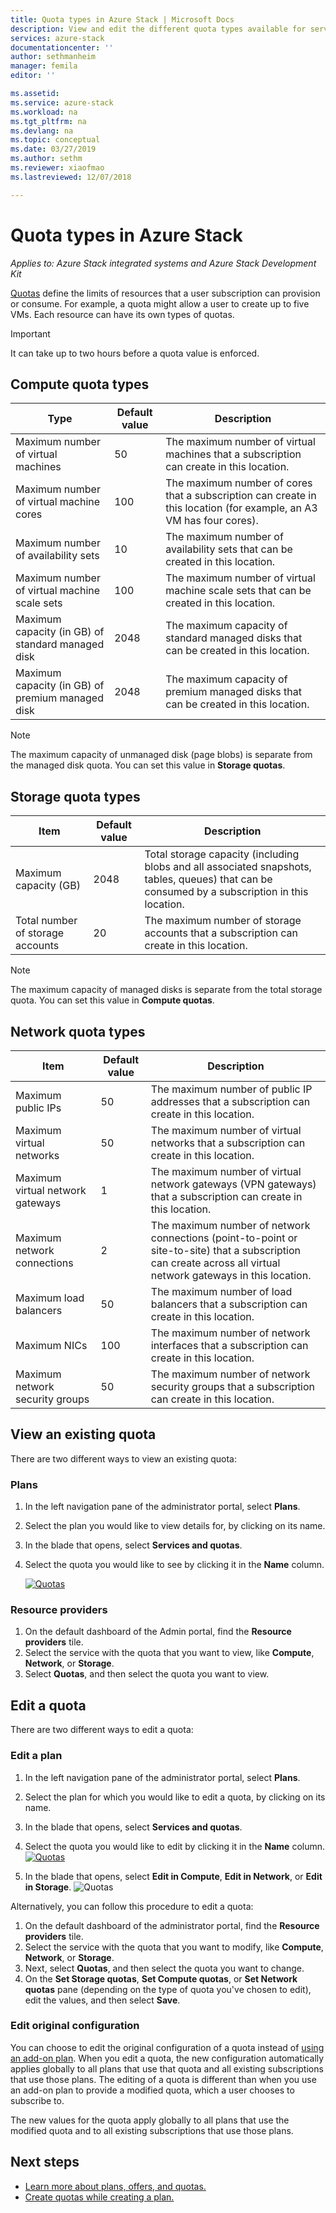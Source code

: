 ```yaml
---
title: Quota types in Azure Stack | Microsoft Docs
description: View and edit the different quota types available for services and resources in Azure Stack.
services: azure-stack
documentationcenter: ''
author: sethmanheim
manager: femila
editor: ''

ms.assetid: 
ms.service: azure-stack
ms.workload: na
ms.tgt_pltfrm: na
ms.devlang: na
ms.topic: conceptual
ms.date: 03/27/2019
ms.author: sethm
ms.reviewer: xiaofmao
ms.lastreviewed: 12/07/2018

---
```

# Quota types in Azure Stack

*Applies to: Azure Stack integrated systems and Azure Stack Development Kit*

[Quotas](azure-stack-plan-offer-quota-overview.md#plans) define the limits of resources that a user subscription can provision or consume. For example, a quota might allow a user to create up to five VMs. Each resource can have its own types of quotas.

> [!IMPORTANT]  
> It can take up to two hours before a quota value is enforced.

## Compute quota types

| **Type** | **Default value** | **Description** |
| --- | --- | --- |
| Maximum number of virtual machines | 50 | The maximum number of virtual machines that a subscription can create in this location. |
| Maximum number of virtual machine cores | 100 | The maximum number of cores that a subscription can create in this location (for example, an A3 VM has four cores). |
| Maximum number of availability sets | 10 | The maximum number of availability sets that can be created in this location. |
| Maximum number of virtual machine scale sets | 100 | The maximum number of virtual machine scale sets that can be created in this location. |
| Maximum capacity (in GB) of standard managed disk | 2048 | The maximum capacity of standard managed disks that can be created in this location. |
| Maximum capacity (in GB) of premium managed disk | 2048 | The maximum capacity of premium managed disks that can be created in this location. |

> [!NOTE]  
> The maximum capacity of unmanaged disk (page blobs) is separate from the managed disk quota. You can set this value in **Storage quotas**.

## Storage quota types

| **Item** | **Default value** | **Description** |
| --- | --- | --- |
| Maximum capacity (GB) |2048 |Total storage capacity (including blobs and all associated snapshots, tables, queues) that can be consumed by a subscription in this location. |
| Total number of storage accounts |20 |The maximum number of storage accounts that a subscription can create in this location. |

> [!NOTE]  
> The maximum capacity of managed disks is separate from the total storage quota. You can set this value in **Compute quotas**.

## Network quota types

| **Item** | **Default value** | **Description** |
| --- | --- | --- |
| Maximum public IPs |50 |The maximum number of public IP addresses that a subscription can create in this location. |
| Maximum virtual networks |50 |The maximum number of virtual networks that a subscription can create in this location. |
| Maximum virtual network gateways |1 |The maximum number of virtual network gateways (VPN gateways) that a subscription can create in this location. |
| Maximum network connections |2 |The maximum number of network connections (point-to-point or site-to-site) that a subscription can create across all virtual network gateways in this location. |
| Maximum load balancers |50 |The maximum number of load balancers that a subscription can create in this location. |
| Maximum NICs |100 |The maximum number of network interfaces that a subscription can create in this location. |
| Maximum network security groups |50 |The maximum number of network security groups that a subscription can create in this location. |

## View an existing quota

There are two different ways to view an existing quota:

### Plans

1. In the left navigation pane of the administrator portal, select **Plans**.
2. Select the plan you would like to view details for, by clicking on its name.
3. In the blade that opens, select **Services and quotas**.
4. Select the quota you would like to see by clicking it in the **Name** column.

    [![Quotas](media/azure-stack-quota-types/quotas1sm.png "View quotas")](media/azure-stack-quota-types/quotas1.png#lightbox)

### Resource providers

1. On the default dashboard of the Admin portal, find the **Resource providers** tile.
2. Select the service with the quota that you want to view, like **Compute**, **Network**, or **Storage**.
3. Select **Quotas**, and then select the quota you want to view.

## Edit a quota

There are two different ways to edit a quota:

### Edit a plan

1. In the left navigation pane of the administrator portal, select **Plans**.
2. Select the plan for which you would like to edit a quota, by clicking on its name.
3. In the blade that opens, select **Services and quotas**.
4. Select the quota you would like to edit by clicking it in the **Name** column.
    [![Quotas](media/azure-stack-quota-types/quotas1sm.png "View quotas")](media/azure-stack-quota-types/quotas1.png#lightbox)

5. In the blade that opens, select **Edit in Compute**, **Edit in Network**, or **Edit in Storage**.
    ![Quotas](media/azure-stack-quota-types/quotas3.png "View quotas")

Alternatively, you can follow this procedure to edit a quota:

1. On the default dashboard of the administrator portal, find the **Resource providers** tile.
2. Select the service with the quota that you want to modify, like **Compute**, **Network**, or **Storage**.
3. Next, select **Quotas**, and then select the quota you want to change.
4. On the **Set Storage quotas**, **Set Compute quotas**, or **Set Network quotas** pane (depending on the type of quota you've chosen to edit), edit the values, and then select **Save**.

### Edit original configuration
  
You can choose to edit the original configuration of a quota instead of [using an add-on plan](create-add-on-plan.md). When you edit a quota, the new configuration automatically applies globally to all plans that use that quota and all existing subscriptions that use those plans. The editing of a quota is different than when you use an add-on plan to provide a modified quota, which a user chooses to subscribe to.

The new values for the quota apply globally to all plans that use the modified quota and to all existing subscriptions that use those plans.

## Next steps

- [Learn more about plans, offers, and quotas.](azure-stack-plan-offer-quota-overview.md)
- [Create quotas while creating a plan.](azure-stack-create-plan.md)
